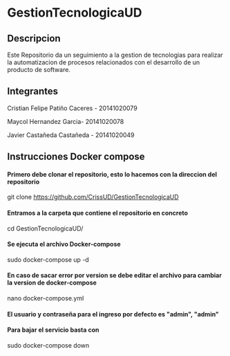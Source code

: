 # GestionTecnologicaUD
## Descripcion

Este Repositorio da un seguimiento a la gestion de tecnologias para realizar la automatizacion de procesos relacionados con el desarrollo de un producto de software.

## Integrantes
Cristian Felipe Patiño Caceres - 20141020079

Maycol Hernandez Garcia- 20141020078

Javier Castañeda Castañeda - 20141020049 

## Instrucciones Docker compose

#### Primero debe clonar el repositorio, esto lo hacemos con la direccion del repositorio

git clone https://github.com/CrissUD/GestionTecnologicaUD

#### Entramos a la carpeta que contiene el repositorio en concreto

cd GestionTecnologicaUD/

#### Se ejecuta el archivo Docker-compose

sudo docker-compose up -d

#### En caso de sacar error por version se debe editar el archivo para cambiar la version de docker-compose

nano docker-compose.yml

#### El usuario y contraseña para el ingreso por defecto es "admin", "admin" 

#### Para bajar el servicio basta con 

sudo docker-compose down
